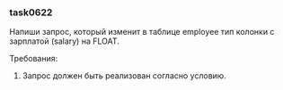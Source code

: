 
### task0622

Напиши запрос, который изменит в таблице employee тип колонки с зарплатой (salary) на FLOAT.


Требования:
1.	Запрос должен быть реализован согласно условию.


